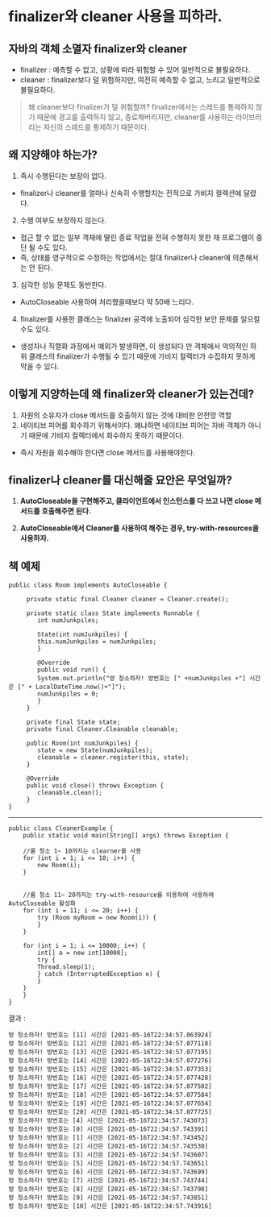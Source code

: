 # finalizer와 cleaner 사용을 피하라.

## 자바의 객체 소멸자 finalizer와 cleaner

- finalizer : 예측할 수 없고, 상황에 따라 위험할 수 있어 일반적으로 불필요하다.
- cleaner : finalizer보다 덜 위험하지만, 여전히 예측할 수 없고, 느리고 일반적으로 불필요하다.

> 왜 cleaner보다 finalizer가 덜 위험할까? finalizer에서는 스레드를 통제하지 않기 때문에 경고를 출력하지 않고, 종료해버리지만, cleaner를 사용하는 라이브러리는 자신의 스레드를 통제하기 때문이다.

## 왜 지양해야 하는가? 

1. 즉시 수행된다는 보장이 없다.
-  finalizer나 cleaner를 얼마나 신속히 수행할지는 전적으로 가비지 컬렉션에 달렸다.
2. 수행 여부도 보장하지 않는다.
- 접근 할 수 없는 일부 객체에 딸린 종료 작업을 전혀 수행하지 못한 채 프로그램이 중단 될 수도 있다. 
- 즉, 상태를 영구적으로 수정하는 작업에서는 절대 finalizer나 cleaner에 의존해서는 안 된다.
3. 심각한 성능 문제도 동반한다.
-  AutoCloseable 사용하여 처리했을때보다 약 50배 느리다.
4. finalizer를 사용한 클래스는 finalizer 공격에 노출되어 심각한 보안 문제를 일으킬 수도 있다.
- 생성자나 직렬화 과정에서 예외가 발생하면, 이 생성되다 만 객체에서 악의적인 하위 클래스의 finalizer가 수행될 수 있기 때문에 가비지 컬렉터가 수집하지 못하게 막을 수 있다.

## 이렇게 지양하는데 왜 finalizer와 cleaner가 있는건데?

1. 자원의 소유자가 close 메서드를 호출하지 않는 것에 대비한 안전망 역할
2. 네이티브 피어를 회수하기 위해서이다. 왜냐하면 네이티브 피어는 자바 객체가 아니기 때문에 가비지 컬렉터에서 회수하지 못하기 때문이다.
-  즉시 자원을 회수해야 한다면 close 메서드를 사용해야한다.

## finalizer나 cleaner를 대신해줄 묘안은 무엇일까?

1. **AutoCloseable을 구현해주고, 클라이언트에서 인스턴스를 다 쓰고 나면 close 메서드를 호출해주면 된다.**

2. **AutoCloseable에서 Cleaner를 사용하여 해주는 경우, try-with-resources을 사용하자.**

  
  ## 책 예제
      
    public class Room implements AutoCloseable {  
      
	     private static final Cleaner cleaner = Cleaner.create();  
	      
	     private static class State implements Runnable {  
	     	int numJunkpiles;  
	      
	     	State(int numJunkpiles) {  
			this.numJunkpiles = numJunkpiles;  
	     	}  
	      
	     	@Override  
	     	public void run() {  
			System.out.println("방 청소하자! 방번호는 [" +numJunkpiles +"] 시간은 [" + LocalDateTime.now()+"]"); 
			numJunkpiles = 0;  
	     	}  
	     }
	     
	     private final State state;  
	     private final Cleaner.Cleanable cleanable;  
	      
	     public Room(int numJunkpiles) {  
	     	state = new State(numJunkpiles);  
	     	cleanable = cleaner.register(this, state);  
	     }  
	      
	     @Override  
	     public void close() throws Exception {  
	     	cleanable.clean();  
	     }  
    }

-------

    public class CleanerExample {
	    public static void main(String[] args) throws Exception {

		//룸 청소 1~ 10까지는 clearner를 사용
		for (int i = 1; i <= 10; i++) {
		    new Room(i);
		}


		//룸 청소 11~ 20까지는 try-with-resource를 이용하여 사용하여 AutoCloseable 활성화
		for (int i = 11; i <= 20; i++) {
		    try (Room myRoom = new Room(i)) {
		    }
		}

		for (int i = 1; i <= 10000; i++) {
		    int[] a = new int[10000];
		    try {
			Thread.sleep(1);
		    } catch (InterruptedException e) {
		    }
		}
	    }
    }


결과 : 

    방 청소하자! 방번호는 [11] 시간은 [2021-05-16T22:34:57.063924]
	방 청소하자! 방번호는 [12] 시간은 [2021-05-16T22:34:57.077118]
	방 청소하자! 방번호는 [13] 시간은 [2021-05-16T22:34:57.077195]
	방 청소하자! 방번호는 [14] 시간은 [2021-05-16T22:34:57.077276]
	방 청소하자! 방번호는 [15] 시간은 [2021-05-16T22:34:57.077353]
	방 청소하자! 방번호는 [16] 시간은 [2021-05-16T22:34:57.077428]
	방 청소하자! 방번호는 [17] 시간은 [2021-05-16T22:34:57.077502]
	방 청소하자! 방번호는 [18] 시간은 [2021-05-16T22:34:57.077584]
	방 청소하자! 방번호는 [19] 시간은 [2021-05-16T22:34:57.077654]
	방 청소하자! 방번호는 [20] 시간은 [2021-05-16T22:34:57.077725]
	방 청소하자! 방번호는 [4] 시간은 [2021-05-16T22:34:57.743073]
	방 청소하자! 방번호는 [0] 시간은 [2021-05-16T22:34:57.743391]
	방 청소하자! 방번호는 [1] 시간은 [2021-05-16T22:34:57.743452]
	방 청소하자! 방번호는 [2] 시간은 [2021-05-16T22:34:57.743530]
	방 청소하자! 방번호는 [3] 시간은 [2021-05-16T22:34:57.743607]
	방 청소하자! 방번호는 [5] 시간은 [2021-05-16T22:34:57.743651]
	방 청소하자! 방번호는 [6] 시간은 [2021-05-16T22:34:57.743699]
	방 청소하자! 방번호는 [7] 시간은 [2021-05-16T22:34:57.743744]
	방 청소하자! 방번호는 [8] 시간은 [2021-05-16T22:34:57.743798]
	방 청소하자! 방번호는 [9] 시간은 [2021-05-16T22:34:57.743851]
	방 청소하자! 방번호는 [10] 시간은 [2021-05-16T22:34:57.743916]

      
   


    






